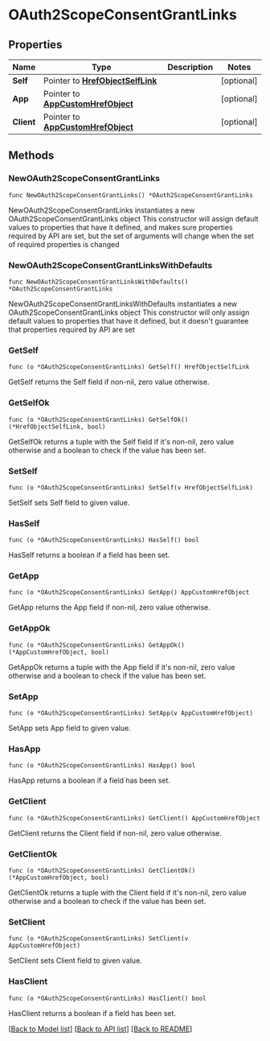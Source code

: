 # OAuth2ScopeConsentGrantLinks

## Properties

Name | Type | Description | Notes
------------ | ------------- | ------------- | -------------
**Self** | Pointer to [**HrefObjectSelfLink**](HrefObjectSelfLink.md) |  | [optional] 
**App** | Pointer to [**AppCustomHrefObject**](AppCustomHrefObject.md) |  | [optional] 
**Client** | Pointer to [**AppCustomHrefObject**](AppCustomHrefObject.md) |  | [optional] 

## Methods

### NewOAuth2ScopeConsentGrantLinks

`func NewOAuth2ScopeConsentGrantLinks() *OAuth2ScopeConsentGrantLinks`

NewOAuth2ScopeConsentGrantLinks instantiates a new OAuth2ScopeConsentGrantLinks object
This constructor will assign default values to properties that have it defined,
and makes sure properties required by API are set, but the set of arguments
will change when the set of required properties is changed

### NewOAuth2ScopeConsentGrantLinksWithDefaults

`func NewOAuth2ScopeConsentGrantLinksWithDefaults() *OAuth2ScopeConsentGrantLinks`

NewOAuth2ScopeConsentGrantLinksWithDefaults instantiates a new OAuth2ScopeConsentGrantLinks object
This constructor will only assign default values to properties that have it defined,
but it doesn't guarantee that properties required by API are set

### GetSelf

`func (o *OAuth2ScopeConsentGrantLinks) GetSelf() HrefObjectSelfLink`

GetSelf returns the Self field if non-nil, zero value otherwise.

### GetSelfOk

`func (o *OAuth2ScopeConsentGrantLinks) GetSelfOk() (*HrefObjectSelfLink, bool)`

GetSelfOk returns a tuple with the Self field if it's non-nil, zero value otherwise
and a boolean to check if the value has been set.

### SetSelf

`func (o *OAuth2ScopeConsentGrantLinks) SetSelf(v HrefObjectSelfLink)`

SetSelf sets Self field to given value.

### HasSelf

`func (o *OAuth2ScopeConsentGrantLinks) HasSelf() bool`

HasSelf returns a boolean if a field has been set.

### GetApp

`func (o *OAuth2ScopeConsentGrantLinks) GetApp() AppCustomHrefObject`

GetApp returns the App field if non-nil, zero value otherwise.

### GetAppOk

`func (o *OAuth2ScopeConsentGrantLinks) GetAppOk() (*AppCustomHrefObject, bool)`

GetAppOk returns a tuple with the App field if it's non-nil, zero value otherwise
and a boolean to check if the value has been set.

### SetApp

`func (o *OAuth2ScopeConsentGrantLinks) SetApp(v AppCustomHrefObject)`

SetApp sets App field to given value.

### HasApp

`func (o *OAuth2ScopeConsentGrantLinks) HasApp() bool`

HasApp returns a boolean if a field has been set.

### GetClient

`func (o *OAuth2ScopeConsentGrantLinks) GetClient() AppCustomHrefObject`

GetClient returns the Client field if non-nil, zero value otherwise.

### GetClientOk

`func (o *OAuth2ScopeConsentGrantLinks) GetClientOk() (*AppCustomHrefObject, bool)`

GetClientOk returns a tuple with the Client field if it's non-nil, zero value otherwise
and a boolean to check if the value has been set.

### SetClient

`func (o *OAuth2ScopeConsentGrantLinks) SetClient(v AppCustomHrefObject)`

SetClient sets Client field to given value.

### HasClient

`func (o *OAuth2ScopeConsentGrantLinks) HasClient() bool`

HasClient returns a boolean if a field has been set.


[[Back to Model list]](../README.md#documentation-for-models) [[Back to API list]](../README.md#documentation-for-api-endpoints) [[Back to README]](../README.md)



